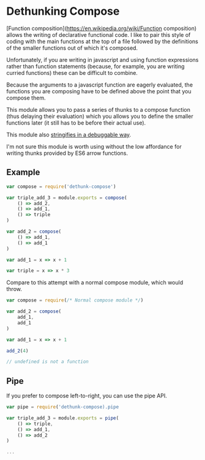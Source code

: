 # Dethunking Compose

[Function composition](https://en.wikipedia.org/wiki/Function composition)
allows the writing of declarative functional code.
I like to pair this style of coding with the main functions at the top of a file
followed by the definitions of the smaller functions out of which it's composed.

Unfortunately, if you are writing in javascript and using function expressions
rather than function statements
(because, for example, you are writing curried functions)
these can be difficult to combine.

Because the arguments to a javascript function are eagerly evaluated,
the functions you are composing have to be defined above the point
that you compose them.

This module allows you to pass a series of thunks to a compose function
(thus delaying their evaluation)
which you allows you to define the smaller functions later
(it still has to be before their actual use).

This module also [stringifies in a debuggable way][debug].

I'm not sure this module is worth using without
the low affordance for writing thunks provided by ES6 arrow functions.

## Example

```js
var compose = require('dethunk-compose')

var triple_add_3 = module.exports = compose(
    () => add_2,
    () => add_1,
    () => triple
)

var add_2 = compose(
    () => add_1,
    () => add_1
)

var add_1 = x => x + 1

var triple = x => x * 3
```

Compare to this attempt with a normal compose module,
which would throw.

```js
var compose = require(/* Normal compose module */)

var add_2 = compose(
    add_1,
    add_1
)

var add_1 = x => x + 1

add_2(4)

// undefined is not a function
```

## Pipe

If you prefer to compose left-to-right, you can use the pipe API.

```js
var pipe = require('dethunk-compose).pipe

var triple_add_3 = module.exports = pipe(
    () => triple,
    () => add_1,
    () => add_2
)

...
```

[debug]: https://medium.com/@drboolean/7deb4688a08c
